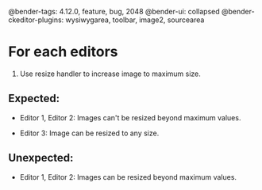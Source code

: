 @bender-tags: 4.12.0, feature, bug, 2048
@bender-ui: collapsed
@bender-ckeditor-plugins: wysiwygarea, toolbar, image2, sourcearea

# For each editors

1. Use resize handler to increase image to maximum size.

## Expected:

- Editor 1, Editor 2: Images can't be resized beyond maximum values.

- Editor 3: Image can be resized to any size.

## Unexpected:

- Editor 1, Editor 2: Images can be resized beyond maximum values.
